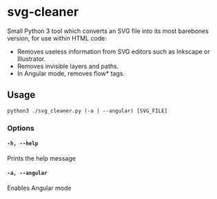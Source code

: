 # svg-cleaner

Small Python 3 tool which converts an SVG file into its most barebones version, for use within HTML code:
* Removes useless information from SVG editors such as Inkscape or Illustrator.
* Removes invisible layers and paths.
* In Angular mode, removes flow* tags.

## Usage

```shell
python3 ./svg_cleaner.py (-a | --angular) [SVG_FILE]
```

### Options

#### `-h, --help`
Prints the help message

#### `-a, --angular`
Enables Angular mode
